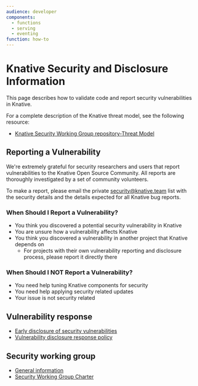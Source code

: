 ```yaml
---
audience: developer
components:
  - functions
  - serving
  - eventing
function: how-to
---
```


# Knative Security and Disclosure Information

This page describes how to validate code and report security vulnerabilities in Knative.

For a complete description of the Knative threat model, see the following resource:

* [Knative Security Working Group repository-Threat Model](https://github.com/knative/community/blob/main/working-groups/security/threat-model.md)

## Reporting a Vulnerability

We're extremely grateful for security researchers and users that report vulnerabilities to the Knative Open Source Community. All reports are thoroughly investigated by a set of community volunteers.

To make a report, please email the private [security@knative.team](mailto:security@knative.team) list with the security details and the details expected for all Knative bug reports.

### When Should I Report a Vulnerability?

* You think you discovered a potential security vulnerability in Knative
* You are unsure how a vulnerability affects Knative
* You think you discovered a vulnerability in another project that Knative depends on
    * For projects with their own vulnerability reporting and disclosure process, please report it directly there

### When Should I NOT Report a Vulnerability?

* You need help tuning Knative components for security
* You need help applying security related updates
* Your issue is not security related

## Vulnerability response

* [Early disclosure of security vulnerabilities](https://github.com/knative/community/blob/main/working-groups/security/disclosure.md)
* [Vulnerability disclosure response policy](https://github.com/knative/community/blob/main/working-groups/security/responding.md)

## Security working group

* [General information](https://github.com/knative/community/blob/main/working-groups/WORKING-GROUPS.md#security)
* [Security Working Group Charter](https://github.com/knative/community/blob/main/working-groups/security/CHARTER.md)

